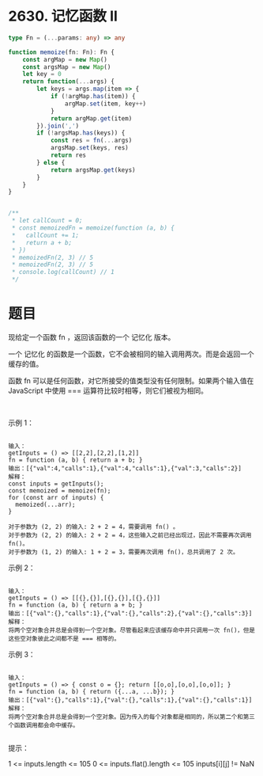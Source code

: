 # 2630. 记忆函数 II
```ts
type Fn = (...params: any) => any

function memoize(fn: Fn): Fn {
    const argMap = new Map()
    const argsMap = new Map()
    let key = 0
    return function(...args) {
        let keys = args.map(item => {
            if (!argMap.has(item)) {
                argMap.set(item, key++)
            }
            return argMap.get(item)
        }).join(',')
        if (!argsMap.has(keys)) {
            const res = fn(...args)
            argsMap.set(keys, res)
            return res
        } else {
            return argsMap.get(keys)
        }
    }
}


/** 
 * let callCount = 0;
 * const memoizedFn = memoize(function (a, b) {
 *	 callCount += 1;
 *   return a + b;
 * })
 * memoizedFn(2, 3) // 5
 * memoizedFn(2, 3) // 5
 * console.log(callCount) // 1 
 */
```

# 题目
现给定一个函数 fn ，返回该函数的一个 记忆化 版本。

一个 记忆化 的函数是一个函数，它不会被相同的输入调用两次。而是会返回一个缓存的值。

函数 fn 可以是任何函数，对它所接受的值类型没有任何限制。如果两个输入值在 JavaScript 中使用 === 运算符比较时相等，则它们被视为相同。

 

示例 1：
```

输入： 
getInputs = () => [[2,2],[2,2],[1,2]]
fn = function (a, b) { return a + b; }
输出：[{"val":4,"calls":1},{"val":4,"calls":1},{"val":3,"calls":2}]
解释：
const inputs = getInputs();
const memoized = memoize(fn);
for (const arr of inputs) {
  memoized(...arr);
}

对于参数为 (2, 2) 的输入: 2 + 2 = 4，需要调用 fn() 。
对于参数为 (2, 2) 的输入: 2 + 2 = 4，这些输入之前已经出现过，因此不需要再次调用 fn()。
对于参数为 (1, 2) 的输入: 1 + 2 = 3，需要再次调用 fn()，总共调用了 2 次。
```
示例 2：
```

输入：
getInputs = () => [[{},{}],[{},{}],[{},{}]] 
fn = function (a, b) { return a + b; }
输出：[{"val":{},"calls":1},{"val":{},"calls":2},{"val":{},"calls":3}]
解释：
将两个空对象合并总是会得到一个空对象。尽管看起来应该缓存命中并只调用一次 fn()，但是这些空对象彼此之间都不是 === 相等的。
```
示例 3：
```

输入： 
getInputs = () => { const o = {}; return [[o,o],[o,o],[o,o]]; }
fn = function (a, b) { return ({...a, ...b}); }
输出：[{"val":{},"calls":1},{"val":{},"calls":1},{"val":{},"calls":1}]
解释：
将两个空对象合并总是会得到一个空对象。因为传入的每个对象都是相同的，所以第二个和第三个函数调用都会命中缓存。
 
```

提示：

1 <= inputs.length <= 105
0 <= inputs.flat().length <= 105
inputs[i][j] != NaN

